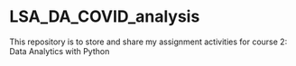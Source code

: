 # LSA_DA_COVID_analysis
This repository is to store and share my assignment activities for course 2: Data Analytics with Python
